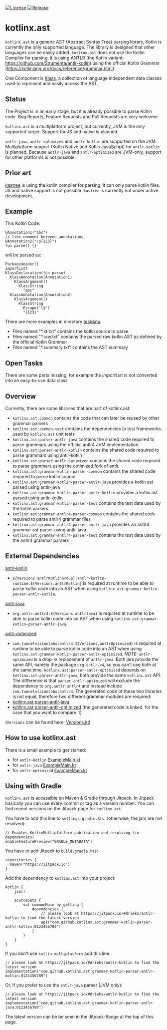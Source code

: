 [![License](https://img.shields.io/badge/License-Apache%202.0-blue.svg)](https://opensource.org/licenses/Apache-2.0)
[![Release](https://jitpack.io/v/kotlinx/ast.svg)](https://jitpack.io/#kotlinx/ast)


# kotlinx.ast

`kotlinx.ast` is a generic AST (Abstract Syntax Tree) parsing library, Kotlin is currently the only supported language.
The library is designed that other languages can be easily added.
`kotlinx.ast` does not use the Kotlin Compiler for parsing,
it is using ANTLR (the Kotlin variant: https://github.com/Strumenta/antlr-kotlin)
using the official Kotlin Grammar (https://kotlinlang.org/docs/reference/grammar.html).

One Component is [Klass](common/src/commonMain/kotlin/kotlinx/ast/common/klass),
a collection of language independent data classes
used to represent and easily access the AST.

## Status
The Project is in an early stage, but it is already possible to parse Kotlin code.
Bug Reports, Feature Requests and Pull Requests are very welcome.

`kotlinx.ast` is a multiplatform project, but currently, JVM is the only supported target.
Support for JS and native is planned.

`antlr-java`, `antlr-optimized` and `antlr-kotlin` are supported on the JVM.
Multiplatform support (Kotlin Native and Kotlin JavaScript) for `antlr-kotlin` is planned.
Because `antlr-java` and `antlr-optimized` are JVM-only, support for other platforms is not possible.

## Prior art
[kastree](https://github.com/cretz/kastree) is using the kotlin compiler for parsing,
it can only parse kotlin files.
JS and native support is not possible. `kastree` is currently not under active development.

## Example

This Kotlin Code:
```
@Annotation1("abc")
// line comment between annotations
@Annotation2("\${123}")
fun parse() {}
```

will be parsed as:
```
PackageHeader()
importList
KlassDeclaration(fun parse)
  KlassAnnotation(Annotation1)
    KlassArgument()
      KlassString
        "abc"
  KlassAnnotation(Annotation2)
    KlassArgument()
      KlassString
        Escape("\$")
        "{123}"
```

There are more examples in directory [testdata](grammar-kotlin-parser-test/src/commonMain/resources/testdata).
* Files named "*.kt.txt" contains the kotlin source to parse
* Files named "*.raw.txt" contains the parsed raw kotlin AST as defined by the official Kotlin Grammar
* Files named "*.summary.txt" contains the AST summary

## Open Tasks

There are some parts missing, for example the _importList_ is not converted into an easy-to-use data class

## Overview

Currently, there are some libraries that are part of kotlinx.ast:
* `kotlinx.ast:common` contains the code that can later be reused by other grammar parsers
* `kotlinx.ast:common-test` contains the dependencies to test frameworks, used by `kotlinx.ast` unit tests
* `kotlinx.ast:parser-antlr-java` contains the shared code required to parse grammars using the official antlr4 JVM implementation.
* `kotlinx.ast:parser-antlr-kotlin` contains the shared code required to parse grammars using antlr-kotlin
* `kotlinx.ast:parser-antlr-optimized` contains the shared code required to parse grammars using the optimized fork of antlr.
* `kotlinx.ast:grammar-kotlin-parser-common` contains the shared code required to parse kotlin source
* `kotlinx.ast:grammar-kotlin-parser-antlr-java` provides a kotlin ast parsed using antlr-java
* `kotlinx.ast:grammar-kotlin-parser-antlr-kotlin` provides a kotlin ast parsed using antlr-kotlin
* `kotlinx.ast:grammar-kotlin-parser-test` contains the test data used by the kotlin parsers
* `kotlinx.ast:grammar-antlr4-parser-common` contains the shared code required to parse antlr4 grammar files
* `kotlinx.ast:grammar-antlr4-parser-antlr-java` provides an antlr4 grammar ast parser using antlr-java
* `kotlinx.ast:grammar-antlr4-parser-test` contains the test data used by the antlr4 grammar parsers

## External Dependencies

[antlr-kotlin](https://github.com/Strumenta/antlr-kotlin)
* `${Versions.antlrKotlinGroup}:antlr-kotlin-runtime:${Versions.antlrKotlin}`
is required at runtime to be able to parse kotlin code into an AST when using `kotlinx.ast:grammar-kotlin-parser-antlr-kotlin`.

[antlr-java](https://github.com/antlr/antlr4)
* `org.antlr:antlr4:${Versions.antlrJava}`
is required at runtime to be able to parse kotlin code into an AST when using `kotlinx.ast:grammar-kotlin-parser-antlr-java`.

[antlr-optimized](https://github.com/tunnelvisionlabs/antlr4)
* `com.tunnelvisionlabs:antlr4:${Versions.antlrOptimized}`
is required at runtime to be able to parse kotlin code into an AST when using `kotlinx.ast:grammar-kotlin-parser-antlr-optimized`.
*NOTE:* `antlr-optimized` is a drop-in replacement of `antlr-java`.
Both jars provide the same API, namely the package `org.antlr.v4`, so you can't use both at the same time.
`kotlinx.ast:parser-antlr-optimized` depends on `kotlinx.ast:parser-antlr-java`, both provide the same `kotlinx.ast` API.
The difference is that `parser-antlr-optimized` will exclude the dependency to `org.antlr:antlr4`
and instead include `com.tunnelvisionlabs:antlr4`.
The generated code of these two libraries is not equal, therefore two different grammar modules are required:
* [kotlinx.ast:parser-antlr-java](grammar-kotlin-parser-antlr-java/src/main/java/kotlinx/ast/grammar/kotlin/target/antlr/java/generated)
* [kotlinx.ast:parser-antlr-optimized](grammar-kotlin-parser-antlr-optimized/src/main/java/kotlinx/ast/grammar/kotlin/target/antlr/optimized/generated)
(the generated code is linked, for the case that you want to compare it)

(`Versions` can be found here: [Versions.kt](buildSrc/src/main/kotlin/Versions.kt))

## How to use kotlinx.ast
There is a small example to get started:
* for `antlr-kotlin` [ExampleMain.kt](grammar-kotlin-parser-antlr-kotlin/src/jvmTest/kotlin/kotlinx/ast/example/ExampleMain.kt)
* for `antlr-java` [ExampleMain.kt](grammar-kotlin-parser-antlr-java/src/test/kotlin/kotlinx/ast/example/ExampleMain.kt)
* for `antlr-optimized` [ExampleMain.kt](grammar-kotlin-parser-antlr-optimized/src/test/kotlin/kotlinx/ast/example/ExampleMain.kt)

## Using with Gradle
`kotlinx.ast` is accessible on Maven & Gradle through Jitpack. In Jitpack basically you can use every commit or tag as a version number. You can find recent versions on the Jitpack page for `kotlinx.ast`.

You have to add this line to `settings.gradle.kts`: (otherwise, the jars are not resolved):
```
// Enables KotlinMultiplatform publication and resolving (in dependencies)
enableFeaturePreview("GRADLE_METADATA")
```

You have to add Jitpack to `build.gradle.kts`:
```
repositories {
  maven("https://jitpack.io")
}
```

Add the dependency to `kotlinx.ast` into your project:
```
kotlin {
    jvm()

    sourceSets {
        val commonMain by getting {
            dependencies {
                // please look at https://jitpack.io/#drieks/antlr-kotlin to find the latest version
                api("com.github.kotlinx.ast:grammar-kotlin-parser-antlr-kotlin:0123456789")
            }
        }
    }
}
```

If you don't use `kotlin-multiplatform` add this line:
```
// please look at https://jitpack.io/#drieks/antlr-kotlin to find the latest version
implementation("com.github.kotlinx.ast:grammar-kotlin-parser-antlr-kotlin:0123456789")
```
Or, if you prefer to use the `antlr-java` parser (JVM only):
```
// please look at https://jitpack.io/#drieks/antlr-kotlin to find the latest version
implementation("com.github.kotlinx.ast:grammar-kotlin-parser-antlr-java:0123456789")
```
The latest version can be be seen in the Jitpack-Badge at the top of this page.
